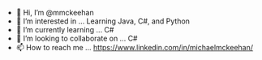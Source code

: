 - 👋 Hi, I’m @mmckeehan
- 👀 I’m interested in ... Learning Java, C#, and Python
- 🌱 I’m currently learning ... C#
- 💞️ I’m looking to collaborate on ... C#
- 📫 How to reach me ... https://www.linkedin.com/in/michaelmckeehan/

<!---
mmckeehan/mmckeehan is a ✨ special ✨ repository because its `README.md` (this file) appears on your GitHub profile.
You can click the Preview link to take a look at your changes.
--->
